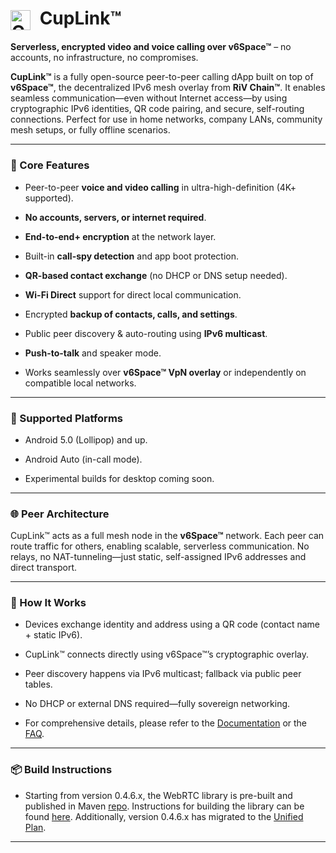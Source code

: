 <img src="https://cuplink.net/img/logo.png" alt="CupLink Logo" style="height: 32px; vertical-align: middle; margin-right: 8px;"> **CupLink™**
=================================================================================


**Serverless, encrypted video and voice calling over v6Space™** – no accounts, no infrastructure, no compromises.

**CupLink™** is a fully open-source peer-to-peer calling dApp built on top of **v6Space™**, the decentralized IPv6 mesh overlay from **RiV Chain™**. It enables seamless communication—even without Internet access—by using cryptographic IPv6 identities, QR code pairing, and secure, self-routing connections. Perfect for use in home networks, company LANs, community mesh setups, or fully offline scenarios.

* * *

### 🔐 Core Features

*   Peer-to-peer **voice and video calling** in ultra-high-definition (4K+ supported).
    
*   **No accounts, servers, or internet required**.
    
*   **End-to-end+ encryption** at the network layer.
    
*   Built-in **call-spy detection** and app boot protection.
    
*   **QR-based contact exchange** (no DHCP or DNS setup needed).

*   **Wi-Fi Direct** support for direct local communication.
    
*   Encrypted **backup of contacts, calls, and settings**.
    
*   Public peer discovery & auto-routing using **IPv6 multicast**.
    
*   **Push-to-talk** and speaker mode.
    
*   Works seamlessly over **v6Space™ VpN overlay** or independently on compatible local networks.
    

* * *

### 📱 Supported Platforms

*   Android 5.0 (Lollipop) and up.
    
*   Android Auto (in-call mode).
    
*   Experimental builds for desktop coming soon.
    

* * *

### 🌐 Peer Architecture

CupLink™ acts as a full mesh node in the **v6Space™** network. Each peer can route traffic for others, enabling scalable, serverless communication. No relays, no NAT-tunneling—just static, self-assigned IPv6 addresses and direct transport.

* * *

### 📄 How It Works

*   Devices exchange identity and address using a QR code (contact name + static IPv6).
    
*   CupLink™ connects directly using v6Space™’s cryptographic overlay.
    
*   Peer discovery happens via IPv6 multicast; fallback via public peer tables.
    
*   No DHCP or external DNS required—fully sovereign networking.

*   For comprehensive details, please refer to the [Documentation](docs/Documentation.md) or the [FAQ](docs/faq.md).
    

* * *


### 📦 Build Instructions

*   Starting from version 0.4.6.x, the WebRTC library is pre-built and published in Maven [repo](https://github.com/RiV-chain/artifact). Instructions for building the library can be found [here](https://dev.to/ethand91/webrtc-for-beginners-part-55-building-the-webrtc-android-library-e8l). Additionally, version 0.4.6.x has migrated to the [Unified Plan](https://www.callstats.io/blog/what-is-unified-plan-and-how-will-it-affect-your-webrtc-development).
    

* * *

